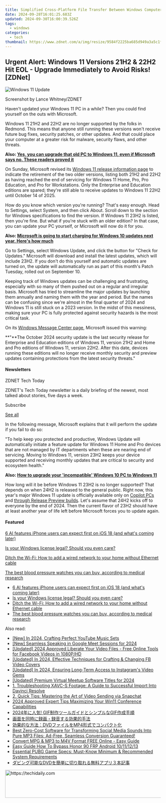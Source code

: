```yaml
---
title: Simplified Cross-Platform File Transfer Between Windows Computers and Android Phones via Google's Quick Share Functionality | Guide
date: 2024-09-28T16:01:25.683Z
updated: 2024-09-30T16:00:39.526Z
tags:
  - windows
categories:
  - tech
thumbnail: https://www.zdnet.com/a/img/resize/9584f2225ba685d949a3a5c1fe9ca23ef473f262/2023/07/20/b8b9e399-e420-4d43-9926-870046944a43/gettyimages-1206603677.jpg?width=278&height=156&fit=crop&auto=webp
---
```


## Urgent Alert: Windows 11 Versions 21H2 & 22H2 Hit EOL - Upgrade Immediately to Avoid Risks![ZDNet]

![Windows 11 Update](https://www.zdnet.com/a/img/resize/a3d7f6204a4a80c657ff5a478fcd7dde3d2564e1/2024/09/11/b679a3e9-5816-4292-8618-8cad24cce468/figure-top-update-your-windows-11-pc-to-version-23h2-or-else.jpg?auto=webp&width=1280)

Screenshot by Lance Whitney/ZDNET

Haven't updated your Windows 11 PC in a while? Then you could find yourself on the outs with Microsoft. 

Windows 11 21H2 and 22H2 are no longer supported by the folks in Redmond. This means that anyone still running these versions won't receive future bug fixes, security patches, or other updates. And that could place your computer at a greater risk for malware, security flaws, and other threats.

**Also: [Yes, you can upgrade that old PC to Windows 11, even if Microsoft says no. These readers proved it](https://www.zdnet.com/article/yes-you-can-upgrade-that-old-pc-to-windows-11-even-if-microsoft-says-no-these-readers-proved-it/)**

On Sunday, Microsoft revised its [Windows 11 release information page](https://learn.microsoft.com/en-us/windows/release-health/windows11-release-information) to indicate the retirement of the two older versions, listing both 21H2 and 22H2 as having reached the end of servicing for Windows 11 Home, Pro, Pro Education, and Pro for Workstations. Only the Enterprise and Education editions are spared; they're still able to receive updates to Windows 11 22H2 until October 14 of 2025.

How do you know which version you're running? That's easy enough. Head to Settings, select System, and then click About. Scroll down to the section for Windows specifications to find the version. If Windows 11 23H2 is listed, then you're fine. But what if you're stuck with an older edition? In that case, you can update your PC yourself, or Microsoft will now do it for you.

**Also: [Microsoft is going to start charging for Windows 10 updates next year. Here's how much](https://www.zdnet.com/article/microsoft-is-going-to-start-charging-for-windows-10-updates-next-year-heres-how-much/)**

Go to Settings, select Windows Update, and click the button for "Check for Updates." Microsoft will download and install the latest updates, which will include 23H2\. If you don't do this yourself and automatic updates are turned on, the update will automatically run as part of this month's Patch Tuesday, rolled out on September 10.

Keeping track of Windows updates can be challenging and frustrating, especially with so many of them pushed out on a regular and irregular basis. Microsoft has tried to streamline the major updates by launching them annually and naming them with the year and period. But the names can be confusing since we're almost in the final quarter of 2024 and Windows 11 is still stuck on a 2023 version. In the midst of this messiness, making sure your PC is fully protected against security hazards is the most critical task.

On its [Windows Message Center page](https://learn.microsoft.com/en-us/windows/release-health/windows-message-center), Microsoft issued this warning:

**"**The October 2024 security update is the last security release for Enterprise and Education editions of Windows 11, version 21H2 and Home and Pro editions of Windows 11, version 22H2\. After this date, devices running these editions will no longer receive monthly security and preview updates containing protections from the latest security threats."

#### Newsletters

ZDNET Tech Today

ZDNET's Tech Today newsletter is a daily briefing of the newest, most talked about stories, five days a week.

 Subscribe

[See all](https://www.zdnet.com/newsletters/)

In the following message, Microsoft explains that it will perform the update if you fail to do so:

"To help keep you protected and productive, Windows Update will automatically initiate a feature update for Windows 11 Home and Pro devices that are not managed by IT departments when these are nearing end of servicing. Moving to Windows 11, version 23H2 keeps your device supported and receiving monthly updates that are critical to security and ecosystem health."

**Also: [How to upgrade your 'incompatible' Windows 10 PC to Windows 11](https://www.zdnet.com/article/how-to-upgrade-your-incompatible-windows-10-pc-to-windows-11/)**

How long will it be before Windows 11 23H2 is no longer supported? That depends on when 24H2 is released to the general public. Right now, this year's major Windows 11 update is officially available only on [Copilot PCs](https://support.microsoft.com/en-us/topic/kb5043950-windows-11-version-24h2-support-2fd719b6-8c26-469f-99fe-832eb1b702d7) and [through Release Preview builds](https://blogs.windows.com/windows-insider/2024/05/22/releasing-windows-11-version-24h2-to-the-release-preview-channel/). Let's assume that 24H2 kicks off to everyone by the end of 2024\. Then the current flavor of 23H2 should have at least another year of life left before Microsoft forces you to update again.

#### Featured

[6 AI features iPhone users can expect first on iOS 18 (and what's coming later)](https://www.zdnet.com/article/6-ai-features-iphone-users-can-expect-first-on-ios-18-and-whats-coming-later/ "6 AI features iPhone users can expect first on iOS 18 (and what's coming later)")

[Is your Windows license legal? Should you even care?](https://www.zdnet.com/article/is-your-windows-license-legal-should-you-even-care/ "Is your Windows license legal? Should you even care?")

[Ditch the Wi-Fi: How to add a wired network to your home without Ethernet cable](https://www.zdnet.com/article/ditch-the-wi-fi-how-to-add-a-wired-network-to-your-home-without-ethernet-cable/ "Ditch the Wi-Fi: How to add a wired network to your home without Ethernet cable")

[The best blood pressure watches you can buy, according to medical research](https://www.zdnet.com/article/best-blood-pressure-watch/ "The best blood pressure watches you can buy, according to medical research")

* [6 AI features iPhone users can expect first on iOS 18 (and what's coming later)](https://www.zdnet.com/article/6-ai-features-iphone-users-can-expect-first-on-ios-18-and-whats-coming-later/ "6 AI features iPhone users can expect first on iOS 18 (and what's coming later)")
* [Is your Windows license legal? Should you even care?](https://www.zdnet.com/article/is-your-windows-license-legal-should-you-even-care/ "Is your Windows license legal? Should you even care?")
* [Ditch the Wi-Fi: How to add a wired network to your home without Ethernet cable](https://www.zdnet.com/article/ditch-the-wi-fi-how-to-add-a-wired-network-to-your-home-without-ethernet-cable/ "Ditch the Wi-Fi: How to add a wired network to your home without Ethernet cable")
* [The best blood pressure watches you can buy, according to medical research](https://www.zdnet.com/article/best-blood-pressure-watch/ "The best blood pressure watches you can buy, according to medical research")

<ins class="adsbygoogle"
     style="display:block"
     data-ad-format="autorelaxed"
     data-ad-client="ca-pub-7571918770474297"
     data-ad-slot="1223367746"></ins>

<ins class="adsbygoogle"
     style="display:block"
     data-ad-client="ca-pub-7571918770474297"
     data-ad-slot="8358498916"
     data-ad-format="auto"
     data-full-width-responsive="true"></ins>

<span class="atpl-alsoreadstyle">Also read:</span>
<div><ul>
<li><a href="https://facebook-video-share.techidaily.com/new-in-2024-crafting-perfect-youtube-music-sets/"><u>[New] In 2024, Crafting Perfect YouTube Music Sets</u></a></li>
<li><a href="https://digital-screen-recording.techidaily.com/new-seamless-speaking-in-google-meet-sessions-for-2024/"><u>[New] Seamless Speaking in Google Meet Sessions for 2024</u></a></li>
<li><a href="https://facebook-clips.techidaily.com/updated-2024-approved-liberate-your-video-files-free-online-tools-for-facebook-videos-in-1080phd/"><u>[Updated] 2024 Approved Liberate Your Video Files - Free Online Tools for Facebook Videos in 1080P/HD</u></a></li>
<li><a href="https://facebook-video-recording.techidaily.com/updated-in-2024-effective-techniques-for-crafting-and-changing-fb-video-covers/"><u>[Updated] In 2024, Effective Techniques for Crafting & Changing FB Video Covers</u></a></li>
<li><a href="https://instagram-video-files.techidaily.com/updated-in-2024-ensuring-long-term-access-to-instagrams-video-gems/"><u>[Updated] In 2024, Ensuring Long-Term Access to Instagram's Video Gems</u></a></li>
<li><a href="https://video-screen-grab.techidaily.com/updated-premium-virtual-meetup-software-titles-for-2024/"><u>[Updated] Premium Virtual Meetup Software Titles for 2024</u></a></li>
<li><a href="https://win-marvelous.techidaily.com/1-troubleshooting-xavc-s-footage-a-guide-to-successful-import-into-davinci-resolve/"><u>1. Troubleshooting XAVC-S Footage: A Guide to Successful Import Into Davinci Resolve</u></a></li>
<li><a href="https://win-marvelous.techidaily.com/2-quick-tips-mastering-the-art-of-video-sending-via-snapchat/"><u>2. Quick Tips: Mastering the Art of Video Sending via Snapchat</u></a></li>
<li><a href="https://fox-glue.techidaily.com/2024-approved-expert-tips-maximizing-your-win11-conference-capabilities/"><u>2024 Approved Expert Tips Maximizing Your Win11 Conference Capabilities</u></a></li>
<li><a href="https://win-marvelous.techidaily.com/2024-gifgif/"><u>2024年に人気! GIF制作ツールガイドとシンプルなGIF作成手順</u></a></li>
<li><a href="https://win-marvelous.techidaily.com/55s76z2i44ks5zcm5pmc44gr6yyy55s744o76yyy6zplusz44gz44kl5yq55p6c55qe5oml5rov/"><u>画面を同時に録画・録音する効果的手法</u></a></li>
<li><a href="https://win-marvelous.techidaily.com/1726026684301-dvdmp4/"><u>効果的な方法：DVDファイルをMP4形式でコンパクト化</u></a></li>
<li><a href="https://win-marvelous.techidaily.com/best-zero-cost-software-for-transforming-social-media-sounds-into-pure-mp3-files-ad-free-seamless-conversion-guaranteed/"><u>Best Zero-Cost Software for Transforming Social Media Sounds Into Pure MP3 Files: Ad-Free, Seamless Conversion Guaranteed!</u></a></li>
<li><a href="https://win-marvelous.techidaily.com/convert-mpg-and-mp3-to-m4v-format-free-online-easy-guide/"><u>Convert MPG & MP3 to M4V Format FREE Online - Easy Guide</u></a></li>
<li><a href="https://bypass-frp.techidaily.com/easy-guide-how-to-bypass-honor-90-frp-android-10111213-by-drfone-android/"><u>Easy Guide How To Bypass Honor 90 FRP Android 10/11/12/13</u></a></li>
<li><a href="https://tech-hub.techidaily.com/essential-pubg-game-specs-must-know-minimum-and-recommended-system-requirements/"><u>Essential PUBG Game Specs: Must-Know Minimum & Recommended System Requirements</u></a></li>
<li><a href="https://win-marvelous.techidaily.com/1726029152602-dvd/"><u>ダビング可能なDVDを簡単に切り取れる無料アプリ３本記事</u></a></li>
</ul></div>

<!-- affiliate ads begin -->
<a href="https://appsumo.8odi.net/c/5597632/2075475/7443" target="_top" id="2075475">
  <img src="//a.impactradius-go.com/display-ad/7443-2075475" border="0" alt="https://techidaily.com" width="728" height="90"/>
</a>
<img height="0" width="0" src="https://appsumo.8odi.net/i/5597632/2075475/7443" style="position:absolute;visibility:hidden;" border="0" />
<!-- affiliate ads end -->

